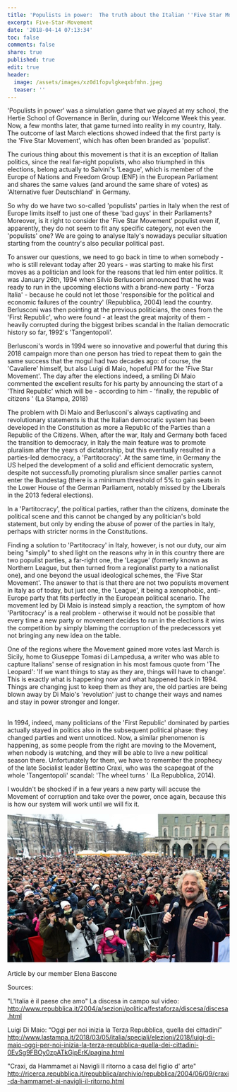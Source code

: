 ```yaml
---
title: 'Populists in power:  The truth about the Italian ''Five Star Movement'''
excerpt: Five-Star-Movement
date: '2018-04-14 07:13:34'
toc: false
comments: false
share: true
published: true
edit: true
header:
  image: /assets/images/xz0d1fopvlgkeqxbfmhn.jpeg
  teaser: ''
---
```

'Populists in power' was a simulation game that we played at my school, the Hertie School of Governance in Berlin, during our Welcome Week this year. Now, a few months later, that game turned into reality in my country, Italy.  The outcome of last March elections showed indeed that the first party is the 'Five Star Movement', which has often been branded as 'populist'. 

The curious thing about this movement is that it is an exception of Italian politics, since the real far-right populists, who also triumphed in this elections, belong actually to Salvini's 'League', which is member of the Europe of Nations and Freedom Group (ENF) in the European Parliament and shares the same values (and around the same share of votes) as 'Alternative fuer Deutschland' in Germany. 

So why do we have two so-called 'populists' parties in Italy when the rest of Europe limits itself to just one of these 'bad guys' in their Parliaments? Moreover, is it right to consider the 'Five Star Movement' populist even if, apparently, they do not seem to fit any specific category, not even the 'populists' one? We are going to analyse Italy's nowadays peculiar situation starting from the country's also peculiar political past. 

To answer our questions, we need to go back in time to when somebody - who is still relevant today after 20 years - was starting to make his first moves as a politician and look for the reasons that led him enter politics. It was January 26th, 1994 when Silvio Berlusconi announced that he was ready to run in the upcoming elections with a brand-new party - 'Forza Italia' - because he could not let those 'responsible for the political and economic failures of the country'  (Repubblica, 2004) lead the country. Berlusconi was then pointing at the previous politicians, the ones from the 'First Republic', who were found - at least the great majority of them - heavily corrupted during the biggest bribes scandal in the Italian democratic history so far, 1992's 'Tangentopoli'.

Berlusconi's words in 1994 were so innovative and powerful that during this 2018 campaign more than one person has tried to repeat them to gain the same success that the mogul had two decades ago: of course, the 'Cavaliere' himself, but also Luigi di Maio, hopeful PM for the 'Five Star Movement'. The day after the elections indeed, a smiling Di Maio commented the excellent results for his party by announcing the start of a 'Third Republic' which will be -  according to him - 'finally, the republic of citizens ' (La Stampa, 2018) 

The problem with Di Maio and Berlusconi's always captivating and revolutionary statements is that the Italian democratic system has been developed in the Constitution as more a Republic of the Parties than a Republic of the Citizens. When, after the war, Italy and Germany both faced the transition to democracy, in Italy the main feature was to promote pluralism after the years of dictatorship, but this eventually resulted in a parties-led democracy, a 'Partitocracy'. At the same time, in Germany the US helped the development of a solid and efficient democratic system, despite not successfully promoting pluralism since smaller parties cannot enter the Bundestag (there is a minimum threshold of 5% to gain seats in the Lower House of the German Parliament, notably missed by the Liberals in the 2013 federal elections). 

In a 'Partitocracy', the political parties, rather than the citizens, dominate the political scene and this cannot be changed by any politician's bold statement, but only by ending the abuse of power of the parties in Italy, perhaps with stricter norms in the Constitutions. 

Finding a solution to 'Partitocracy' in Italy, however, is not our duty, our aim being "simply" to shed light on the reasons why in in this country there are two populist parties, a far-right one, the 'League' (formerly known as Northern League, but then turned from a regionalist party to a nationalist one), and one beyond the usual ideological schemes, the 'Five Star Movement'. The answer to that is that there are not two populists movement in Italy as of today, but just one, the 'League', it being a xenophobic, anti-Europe party that fits perfectly in the European political scenario. The movement led by Di Maio is instead simply a reaction, the symptom of how 'Partitocracy' is a real problem - otherwise it would not be possible that every time a new party or movement decides to run in the elections it wins the competition by simply blaming the corruption of the predecessors yet not bringing any new idea on the table. 

One of the regions where the Movement gained more votes last March is Sicily, home to Giuseppe Tomasi di Lampedusa, a writer who was able to capture Italians' sense of resignation in his most famous quote from 'The Leopard': 'If we want things to stay as they are, things will have to change'. This is exactly what is happening now and what happened back in 1994. Things are changing just to keep them as they are, the old parties are being blown away by Di Maio's 'revolution' just to change their ways and names and stay in power stronger and longer. 

## 

In 1994, indeed, many politicians of the 'First Republic' dominated by parties actually stayed in politics also in the subsequent political phase: they changed parties and went unnoticed. Now, a similar phenomenon is happening, as some people from the right are moving to the Movement, when nobody is watching, and they will be able to live a new political season there. Unfortunately for them, we have to remember the prophecy of the late Socialist leader Bettino Craxi, who was the scapegoat of the whole 'Tangentopoli' scandal: 'The wheel turns ' (La Repubblica, 2014).

 I wouldn't be shocked if in a few years a new party will accuse the Movement of corruption and take over the power, once again, because this is how our system will work until we will fix it.

![null](/assets/images/1517912317_000_dv1412251.jpg)

Article by our member Elena Bascone

Sources:

"L'Italia è il paese che amo" La discesa in campo sul video: http://www.repubblica.it/2004/a/sezioni/politica/festaforza/discesa/discesa.html 

Luigi Di Maio: “Oggi per noi inizia la Terza Repubblica, quella dei cittadini” http://www.lastampa.it/2018/03/05/italia/speciali/elezioni/2018/luigi-di-maio-oggi-per-noi-inizia-la-terza-repubblica-quella-dei-cittadini-0EvSg9FBOy0zpATkGjpErK/pagina.html 

"Craxi, da Hammamet ai Navigli Il ritorno a casa del figlio d' arte" http://ricerca.repubblica.it/repubblica/archivio/repubblica/2004/06/09/craxi-da-hammamet-ai-navigli-il-ritorno.html
